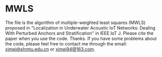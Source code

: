# MWLS
The file is the algorithm of multiple-weighted least squares (MWLS) proposed in "Localization in Underwater Acoustic IoT Networks: Dealing With Perturbed Anchors and Stratification" in IEEE IoT J. 
Please cite the paper when you use the code. Thanks.
If you have some problems about the code, please feel free to contact me through the email: xjmei@shmtu.edu.cn or xjmei94@163.com.
